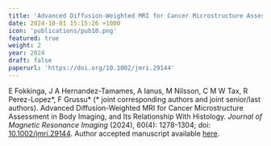```yaml
---
title: 'Advanced Diffusion-Weighted MRI for Cancer Microstructure Assessment in Body Imaging, and Its Relationship With Histology'
date: 2024-10-01 15:15:26 +1000
icon: 'publications/pub10.png'
featured: true
weight: 2
year: 2024
draft: false
paperurl: 'https://doi.org/10.1002/jmri.29144'
---
```


E Fokkinga, J A Hernandez-Tamames, A Ianus, M Nilsson, C M W Tax, R Perez-Lopez*, F Grussu* (* joint corresponding authors and joint senior/last authors). Advanced Diffusion-Weighted MRI for Cancer Microstructure Assessment in Body Imaging, and Its Relationship With Histology. *Journal of Magnetic Resonance Imaging* (2024), 60(4): 1278-1304; doi: [10.1002/jmri.29144](https://doi.org/10.1002/jmri.29144). Author accepted manuscript available [here](https://radiomicsgroup.github.io/misc/Fokkinga2023_doi_GreenOpenAccess.pdf).

